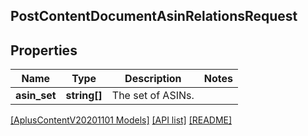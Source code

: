 ## PostContentDocumentAsinRelationsRequest

## Properties

Name | Type | Description | Notes
------------ | ------------- | ------------- | -------------
**asin_set** | **string[]** | The set of ASINs. |

[[AplusContentV20201101 Models]](../) [[API list]](../../Api) [[README]](../../../README.md)
